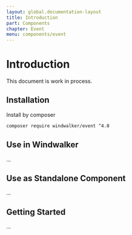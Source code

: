 ```yaml
---
layout: global.documentation-layout
title: Introduction
part: Components
chapter: Event
menu: components/event
---
```


# Introduction

This document is work in process.

## Installation

Install by composer

```bash
composer require windwalker/event ^4.0
```

## Use in Windwalker

...

## Use as Standalone Component

...

## Getting Started

...
